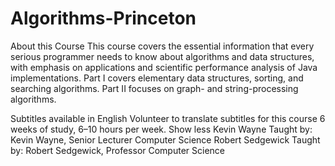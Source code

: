 # Algorithms-Princeton
About this Course
This course covers the essential information that every serious programmer needs to know about algorithms and data structures, with emphasis on applications and scientific performance analysis of Java implementations. Part I covers elementary data structures, sorting, and searching algorithms. Part II focuses on graph- and string-processing algorithms.

Subtitles available in English
Volunteer to translate subtitles for this course
6 weeks of study, 6–10 hours per week.
 Show less
Kevin Wayne
Taught by:    Kevin Wayne, Senior Lecturer
Computer Science
Robert Sedgewick
Taught by:    Robert Sedgewick, Professor
Computer Science
